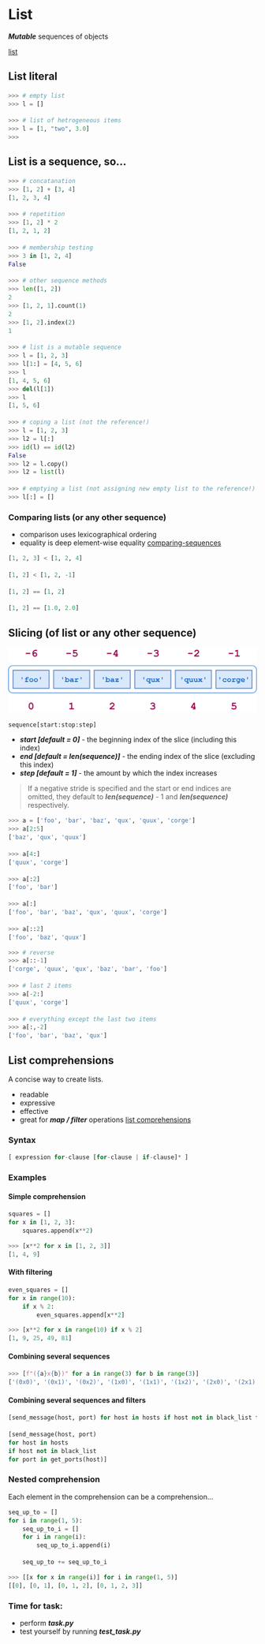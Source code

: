 # List
***Mutable*** sequences of objects  

[list](https://docs.python.org/3.7/tutorial/datastructures.html)
## List literal
```python
>>> # empty list
>>> l = []

>>> # list of hetrogeneous items
>>> l = [1, "two", 3.0]
>>>
```
## List is a sequence, so...
```python
>>> # concatanation
>>> [1, 2] + [3, 4]
[1, 2, 3, 4]

>>> # repetition
>>> [1, 2] * 2
[1, 2, 1, 2]

>>> # membership testing
>>> 3 in [1, 2, 4]
False

>>> # other sequence methods
>>> len([1, 2])
2
>>> [1, 2, 1].count(1)
2
>>> [1, 2].index(2)
1

>>> # list is a mutable sequence
>>> l = [1, 2, 3]
>>> l[1:] = [4, 5, 6]
>>> l
[1, 4, 5, 6]
>>> del(l[1])
>>> l
[1, 5, 6]

>>> # coping a list (not the reference!)
>>> l = [1, 2, 3]
>>> l2 = l[:]
>>> id(l) == id(l2)
False 
>>> l2 = l.copy()
>>> l2 = list(l)

>>> # emptying a list (not assigning new empty list to the reference!)
>>> l[:] = []
```
### Comparing lists (or any other sequence)
- comparison uses lexicographical ordering
- equality is deep element-wise equality
[comparing-sequences](https://docs.python.org/3/tutorial/datastructures.html#comparing-sequences-and-other-types)
```python
[1, 2, 3] < [1, 2, 4]

[1, 2] < [1, 2, -1]

[1, 2] == [1, 2]

[1, 2] == [1.0, 2.0]
```
## Slicing (of list or any other sequence)
![](/images/p12-slice.png)
```python
sequence[start:stop:step]
```
* ***start [default = 0]*** - the beginning index of the slice (including this index)
* ***end [default = len(sequence)]*** - the ending index of the slice (excluding this index)
* ***step [default = 1]*** - the amount by which the index increases
> If a negative stride is specified and the start or end indices are omitted,
they default to ***len(sequence)*** - 1 and ***len(sequence)*** respectively.

```python
>>> a = ['foo', 'bar', 'baz', 'qux', 'quux', 'corge']
>>> a[2:5]
['baz', 'qux', 'quux']

>>> a[4:]
['quux', 'corge']

>>> a[:2]
['foo', 'bar']

>>> a[:]
['foo', 'bar', 'baz', 'qux', 'quux', 'corge']

>>> a[::2]
['foo', 'baz', 'quux']
```

```python
>>> # reverse
>>> a[::-1]
['corge', 'quux', 'qux', 'baz', 'bar', 'foo']

>>> # last 2 items
>>> a[-2:]
['quux', 'corge']

>>> # everything except the last two items
>>> a[:,-2]
['foo', 'bar', 'baz', 'qux']
```
## List comprehensions
A concise way to create lists.
* readable
* expressive
* effective
* great for ***map / filter*** operations
[list comprehensions](https://docs.python.org/3/tutorial/datastructures.html#list-comprehensions)
### Syntax
```python
[ expression for-clause [for-clause | if-clause]* ]
```
### Examples
#### Simple comprehension
```python
squares = []
for x in [1, 2, 3]:
	squares.append(x**2)
```
```python
>>> [x**2 for x in [1, 2, 3]]
[1, 4, 9]
```
#### With filtering
```python
even_squares = []
for x in range(10):
	if x % 2:
		even_squares.append[x**2]
```
```python
>>> [x**2 for x in range(10) if x % 2]
[1, 9, 25, 49, 81]
```
#### Combining several sequences
```python
>>> [f"({a}x{b})" for a in range(3) for b in range(3)]
['(0x0)', '(0x1)', '(0x2)', '(1x0)', '(1x1)', '(1x2)', '(2x0)', '(2x1)', '(2x2)']
```
#### Combining several sequences and filters
```python
[send_message(host, port) for host in hosts if host not in black_list for port in get_ports(host)]

[send_message(host, port) 
for host in hosts 
if host not in black_list 
for port in get_ports(host)]

```
### Nested comprehension
Each element in the comprehension can be a comprehension...
```python
seq_up_to = []
for i in range(1, 5):
	seq_up_to_i = []
	for i in range(i):
		seq_up_to_i.append(i)
		
	seq_up_to += seq_up_to_i
```
```python
>>> [[x for x in range(i)] for i in range(1, 5)]
[[0], [0, 1], [0, 1, 2], [0, 1, 2, 3]]
```
### Time for task:
 - perform ***task.py***
 - test yourself by running ***test_task.py***
<!--stackedit_data:
eyJoaXN0b3J5IjpbOTAyMzQyMjQwLC0xMDY2NTA4NDk5LC0xND
Q4ODUyOTI1LDE2OTYxMTUzOTMsMTg5NTExMjUwMiwxNjE2NDM2
MTQsLTE5Nzg3NTk4MV19
-->

